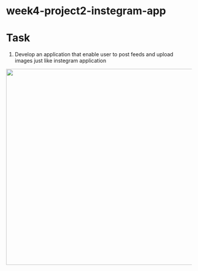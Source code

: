 # week4-project2-instegram-app

# Task 
1. Develop an application that enable user to post feeds and upload images just like instegram application 


<img src="https://user-images.githubusercontent.com/44459664/137601080-95b391bd-e28c-4edd-8e66-cc6eb55062d8.png" width="550" height="530"/>  

